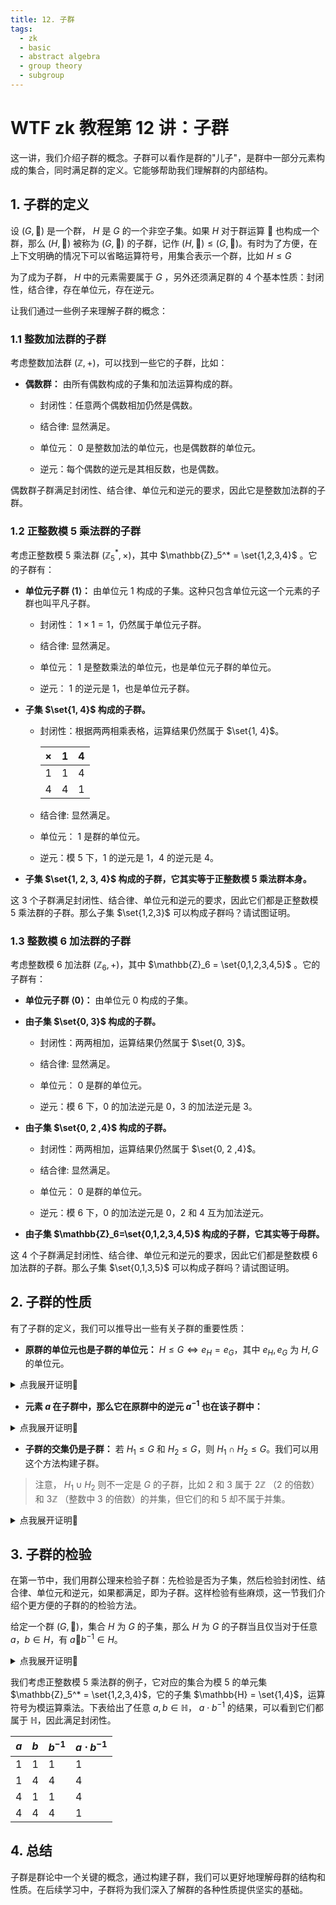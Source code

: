 ```yaml
---
title: 12. 子群
tags:
  - zk
  - basic
  - abstract algebra
  - group theory
  - subgroup
---
```


# WTF zk 教程第 12 讲：子群

这一讲，我们介绍子群的概念。子群可以看作是群的"儿子"，是群中一部分元素构成的集合，同时满足群的定义。它能够帮助我们理解群的内部结构。

## 1. 子群的定义

设 $(G, 🐔)$ 是一个群， $H$ 是 $G$ 的一个非空子集。如果 $H$ 对于群运算 $🐔$ 也构成一个群，那么 $(H, 🐔)$ 被称为 $(G, 🐔)$ 的子群，记作 $(H, 🐔) \leq (G, 🐔)$。有时为了方便，在上下文明确的情况下可以省略运算符号，用集合表示一个群，比如 $H \leq G$

为了成为子群， $H$ 中的元素需要属于 $G$ ，另外还须满足群的 4 个基本性质：封闭性，结合律，存在单位元，存在逆元。

让我们通过一些例子来理解子群的概念：

### 1.1 整数加法群的子群

考虑整数加法群 $(\mathbb{Z}, +)$，可以找到一些它的子群，比如：

- **偶数群：** 由所有偶数构成的子集和加法运算构成的群。

  - 封闭性：任意两个偶数相加仍然是偶数。

  - 结合律: 显然满足。

  - 单位元： $0$ 是整数加法的单位元，也是偶数群的单位元。

  - 逆元：每个偶数的逆元是其相反数，也是偶数。

偶数群子群满足封闭性、结合律、单位元和逆元的要求，因此它是整数加法群的子群。

### 1.2 正整数模 5 乘法群的子群

考虑正整数模 5 乘法群 $(\mathbb{Z}_5^* , \times)$，其中 $\mathbb{Z}_5^* = \set{1,2,3,4}$ 。它的子群有：

- **单位元子群 $\langle 1 \rangle$：** 由单位元 $1$ 构成的子集。这种只包含单位元这一个元素的子群也叫平凡子群。

  - 封闭性： $1 \times 1 = 1$，仍然属于单位元子群。

  - 结合律: 显然满足。

  - 单位元： $1$ 是整数乘法的单位元，也是单位元子群的单位元。

  - 逆元： $1$ 的逆元是 $1$，也是单位元子群。

- **子集 $\set{1, 4}$ 构成的子群。**

  - 封闭性：根据两两相乘表格，运算结果仍然属于 $\set{1, 4}$。

    | ×   | 1   | 4   |
    | --- | --- | --- |
    | 1   | 1   | 4   |
    | 4   | 4   | 1   |

  - 结合律: 显然满足。

  - 单位元： $1$ 是群的单位元。

  - 逆元：模 5 下，1 的逆元是 1，4 的逆元是 4。

- **子集 $\set{1, 2, 3, 4}$ 构成的子群，它其实等于正整数模 5 乘法群本身。**

这 3 个子群满足封闭性、结合律、单位元和逆元的要求，因此它们都是正整数模 5 乘法群的子群。那么子集 $\set{1,2,3}$ 可以构成子群吗？请试图证明。

### 1.3 整数模 6 加法群的子群

考虑整数模 6 加法群 $(\mathbb{Z}_6,+)$，其中 $\mathbb{Z}_6 = \set{0,1,2,3,4,5}$ 。它的子群有：

- **单位元子群 $\langle 0 \rangle$：** 由单位元 $0$ 构成的子集。

- **由子集 $\set{0, 3}$ 构成的子群。**

  - 封闭性：两两相加，运算结果仍然属于 $\set{0, 3}$。

  - 结合律: 显然满足。

  - 单位元： $0$ 是群的单位元。

  - 逆元：模 6 下，0 的加法逆元是 0，3 的加法逆元是 3。

- **由子集 $\set{0, 2 ,4}$ 构成的子群。**

  - 封闭性：两两相加，运算结果仍然属于 $\set{0, 2 ,4}$。

  - 结合律: 显然满足。

  - 单位元： $0$ 是群的单位元。

  - 逆元：模 6 下，0 的加法逆元是 0，2 和 4 互为加法逆元。

- **由子集 $\mathbb{Z}_6=\set{0,1,2,3,4,5}$ 构成的子群，它其实等于母群。**

这 4 个子群满足封闭性、结合律、单位元和逆元的要求，因此它们都是整数模 6 加法群的子群。那么子集 $\set{0,1,3,5}$ 可以构成子群吗？请试图证明。

## 2. 子群的性质

有了子群的定义，我们可以推导出一些有关子群的重要性质：

- **原群的单位元也是子群的单位元：** $H \leq G \Longleftrightarrow e_H = e_G$，其中 $e_H, e_G$ 为 $H, G$ 的单位元。

<details><summary>点我展开证明👀</summary>

设 $H$ 是群 $G$ 的子群， $e_G$ 是 $G$ 的单位元， $e_H$ 是 $H$ 的单位元。对于 $H$ 中的任意元素 $h$，由群的定义可知：

$h🐔e_H = h$

由于 $H \leq G$， $e_H$ 也是 $G$ 中的元素。那么 $h🐔e_H$ 也是 $G$ 中的运算。考虑 $G$ 的单位元 $e_G$，有：

$h🐔e_H = h = h🐔e_G$

等式两边同时消去 $h$，有 $e_H=e_G$，因此原群的单位元也是子群的单位元。证毕。

</details>

- **元素 $a$ 在子群中，那么它在原群中的逆元 $a^{-1}$ 也在该子群中：**

<details><summary>点我展开证明👀</summary>

设 $H$ 是群 $G$ 的子群， $a$ 是 $H$ 中的元素， $a_G'$ 是 $a$ 在 $G$ 中的逆元，<span>$a_H'$</span> 是 $a$ 在 $H$ 中的逆元。我们有：

$a🐔a_H' = e$

$a🐔a_G' = e$

因此 $a🐔a_H' = a🐔a_G'$，我们在等式两端左 🐔 $a_G'$ 可以消去 $a$，有 $a_H' = a_G'$。证毕。

</details>

- **子群的交集仍是子群：** 若 $H_1 \leq G$ 和 $H_2 \leq G$，则 $H_1 \cap H_2 \leq G$。我们可以用这个方法构建子群。

> 注意， $H_1 \cup H_2$ 则不一定是 $G$ 的子群，比如 $2$ 和 $3$ 属于 $2\mathbb{Z}$ （2 的倍数） 和 $3\mathbb{Z}$ （整数中 3 的倍数）的并集，但它们的和 $5$ 却不属于并集。

<details><summary>点我展开证明👀</summary>
考虑群 $(G,\cdot)$ 及其子群 $H_1$ 和 $H_2$：
  
1. **封闭性：** 设 $a, b \in H_1 \cap H_2$。则 $a, b \in H_1$ 且 $a, b \in H_2$。由于 $H_1$ 是 $G$ 的子群，<span>$a \cdot b \in H_1$</span>。同理，由于 $H_2$ 是 $G$ 的子群，<span>$a \cdot b \in H_2$</span>。因此，<span>$a \cdot b \in H_1 \cap H_2$</span>。所以，<span>$H_1 \cap H_2$</span> 对于群 $G$ 的运算是封闭的。

2. **结合律：** 显然满足。

3. **单位元：** 由于 $H_1$ 和 $H_2$ 都是 $G$ 的子群，它们都包含 $G$ 的单位元 $e$。因此他们的交集也包含 $G$ 的单位元，即 $e \in H_1 \cap H_2$。

4. **逆元：** 设任意 $a \in H_1 \cap H_2$。由于 $H_1$ 和 $H_2$ 都是 $G$ 的子群，它们包含 $a$ 在 $G$ 中的逆元素。因此，他们的交集也包含 $a$ 在 $G$ 中的逆元素，<span>$a^{-1} \in H_1 \cap H_2$</span>。

由封闭性、结合律、单位元和逆元素的性质，我们得知 $H_1 \cap H_2$ 满足子群的定义。

证毕

</details>

## 3. 子群的检验

在第一节中，我们用群公理来检验子群：先检验是否为子集，然后检验封闭性、结合律、单位元和逆元，如果都满足，即为子群。这样检验有些麻烦，这一节我们介绍个更方便的子群的的检验方法。

给定一个群 $(G, 🐔)$，集合 $H$ 为 $G$ 的子集，那么 $H$ 为 $G$ 的子群当且仅当对于任意 $a，b \in H$，有 $a 🐔 b^{-1} \in H$。

<details><summary>点我展开证明👀</summary>

我们分别证明充分性和必要性。

**充分性（ $\Rightarrow$）：**

假设 $H$ 是 $G$ 的子群。我们需要证明对于任意 $a, b \in H$，都有 $a 🐔 b^{-1} \in H$。

由于 $H$ 是 $G$ 的子群，所以满足：

1. **封闭性：** 对于任意 $a, b \in H$，有 $a 🐔 b \in H$。
2. **逆元存在：** 对于任意 $a \in H$，有 $a^{-1} \in H$。

设 $c = b^{-1}$，有 $c \in H$，因此根据封闭性 $a🐔c \in H$，也就是 $a🐔b^{-1} \in H$。充分性证明完毕。

**必要性（ $\Leftarrow$）：**

反过来，假设 $H \subseteq G$，对于任意 $a, b \in H$，都有 $a 🐔 b^{-1} \in H$。我们需要证明 $H$ 是 $G$ 的子群。

1. **封闭性：** 对于任意 $a, b \in H$，有 $b^{-1} \in H$，根据假设，有 $a 🐔 (b^{-1})^{-1} \in H$，而 $(b^{-1})^{-1}  = b$，因此有 $a 🐔 b \in H$。封闭性证明完毕。
2. **结合律：** 对于任意 $a, b, c \in H$，有 $a, b, c \in G$，因此 $(a🐔b)🐔c =a🐔(b🐔c)$。
3. **单位元存在：** 我们令 $b = a$，则有 $a 🐔 a^{-1} \in H$，而 $a 🐔 a^{-1} = e$ 为单位元，因此单位元存在。
4. **逆元存在：** 令 $a = e$，对于任意 $b \in H$，有 $e 🐔 b^{-1} \in H$，也就是 $b^{-1} \in H$，因此逆元存在。

综上所述，<span>$H$</span> 满足群公理的 4 个性质且 $H \subseteq G$，因此 $H$ 是 $G$ 的子群。

证毕。

</details>

我们考虑正整数模 $5$ 乘法群的例子，它对应的集合为模 $5$ 的单元集 $\mathbb{Z}_5^* = \set{1,2,3,4}$，它的子集 $\mathbb{H} = \set{1,4}$，运算符号为模运算乘法。下表给出了任意 $a, b \in \mathbb{H}$， $a \cdot b^{-1}$ 的结果，可以看到它们都属于 $\mathbb{H}$，因此满足封闭性。

| $a$ | $b$ | $b^{-1}$ | $a \cdot b^{-1}$ |
| --- | --- | -------- | ---------------- |
| 1   | 1   | 1        | 1                |
| 1   | 4   | 4        | 4                |
| 4   | 1   | 1        | 4                |
| 4   | 4   | 4        | 1                |

## 4. 总结

子群是群论中一个关键的概念，通过构建子群，我们可以更好地理解母群的结构和性质。在后续学习中，子群将为我们深入了解群的各种性质提供坚实的基础。
